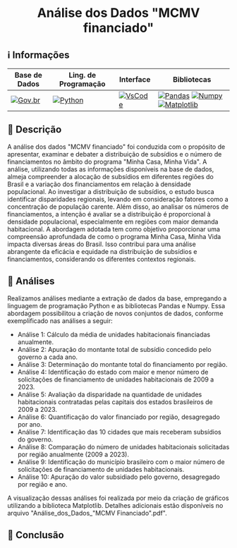 <h1 align="center"> Análise dos Dados "MCMV financiado" </h1> 

## ℹ️ Informações   
  
| Base de Dados | Ling. de Programação | Interface | Bibliotecas |
|-----------------|-------------------|------------------|------------------|
|[![Gov.br](https://img.shields.io/badge/MCMV_Financiado-Gov.br-blue)](https://dados.gov.br/dados/conjuntos-dados/dados-do-minha-casa-minha-vida) | [![Python](https://img.shields.io/badge/Python-v3.11.7-blue)](https://www.python.org/) | [![VsCode](https://img.shields.io/badge/VsCode-v1.85-blue)](https://code.visualstudio.com/) | [![Pandas](https://img.shields.io/badge/Pandas-gray)](https://pandas.pydata.org/) [![Numpy](https://img.shields.io/badge/Numpy-gray)](https://numpy.org/) [![Matplotlib](https://img.shields.io/badge/Matplotlib-gray)](https://matplotlib.org/)| 

## 📜 Descrição

A análise dos dados "MCMV financiado" foi conduzida com o propósito de apresentar, examinar e debater a distribuição de subsídios e o número de financiamentos no âmbito do programa "Minha Casa, Minha Vida". A análise, utilizando todas as informações disponíveis na base de dados, almeja compreender a alocação de subsídios em diferentes regiões do Brasil e a variação dos financiamentos em relação à densidade populacional. Ao investigar a distribuição de subsídios, o estudo busca identificar disparidades regionais, levando em consideração fatores como a concentração de população carente. Além disso, ao analisar os números de financiamentos, a intenção é avaliar se a distribuição é proporcional à densidade populacional, especialmente em regiões com maior demanda habitacional. A abordagem adotada tem como objetivo proporcionar uma compreensão aprofundada de como o programa Minha Casa, Minha Vida impacta diversas áreas do Brasil. Isso contribui para uma análise abrangente da eficácia e equidade na distribuição de subsídios e financiamentos, considerando os diferentes contextos regionais.

## 📁 Análises

Realizamos análises mediante a extração de dados da base, empregando a linguagem de programação Python e as bibliotecas Pandas e Numpy. Essa abordagem possibilitou a criação de novos conjuntos de dados, conforme exemplificado nas análises a seguir:

- Análise 1: Cálculo da média de unidades habitacionais financiadas anualmente.
- Análise 2: Apuração do montante total de subsídio concedido pelo governo a cada ano.
- Análise 3: Determinação do montante total do financiamento por região.
- Análise 4: Identificação do estado com maior e menor número de solicitações de financiamento de unidades habitacionais de 2009 a 2023.
- Análise 5: Avaliação da disparidade na quantidade de unidades habitacionais contratadas pelas capitais dos estados brasileiros de 2009 a 2023.
- Análise 6: Quantificação do valor financiado por região, desagregado por ano.
- Análise 7: Identificação das 10 cidades que mais receberam subsídios do governo.
- Análise 8: Comparação do número de unidades habitacionais solicitadas por região anualmente (2009 a 2023).
- Análise 9: Identificação do município brasileiro com o maior número de solicitações de financiamento de unidades habitacionais.
- Análise 10: Apuração do valor subsidiado pelo governo, desagregado por região e ano.

A visualização dessas análises foi realizada por meio da criação de gráficos utilizando a biblioteca Matplotlib. Detalhes adicionais estão disponíveis no arquivo "Análise_dos_Dados_"MCMV Financiado".pdf".

## 🔗 Conclusão 















